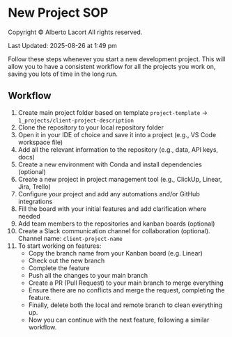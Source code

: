 # New Project SOP

Copyright © Alberto Lacort All rights reserved.

Last Updated: 2025-08-26 at 1:49 pm

Follow these steps whenever you start a new development project. This will allow you to have a consistent workflow for all the projects you work on, saving you lots of time in the long run.

## Workflow

1. Create main project folder based on template `project-template` → `1_projects/client-project-description`
2. Clone the repository to your local repository folder
3. Open it in your IDE of choice and save it into a project (e.g., VS Code workspace file)
4. Add all the relevant information to the repository (e.g., data, API keys, docs)
5.  Create a new environment with Conda and install dependencies (optional)
6.  Create a new project in project management tool (e.g., ClickUp, Linear, Jira, Trello)
7.  Configure your project and add any automations and/or GitHub integrations
8.  Fill the board with your initial features and add clarification where needed
9.  Add team members to the repositories and kanban boards (optional)
10. Create a Slack communication channel for collaboration (optional). Channel name: `client-project-name`
11. To start working on features:
    - Copy the branch name from your Kanban board (e.g. Linear)
    - Check out the new branch
    - Complete the feature
    - Push all the changes to your main branch
    - Create a PR (Pull Request) to your main branch to merge everything
    - Ensure there are no conflicts and merge the request, completing the feature. 
    - Finally, delete both the local and remote branch to clean everything up. 
    - Now you can continue with the next feature, following a similar workflow.
